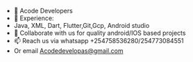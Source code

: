 - 👋 Acode Developers 
- 🌱 Experience:
-  Java, XML, Dart, Flutter,Git,Gcp, Android studio
- 💞️ Collaborate with us for quality android/IOS based projects
- 📫 Reach us via whatsapp +254758536280/254773084551 
- Or email  Acodedevelopas@gmail.com

<!---
micro-byte/micro-byte is a ✨ special ✨ repository because its `README.md` (this file) appears on your GitHub profile.
You can click the Preview link to take a look at your changes.
--->
